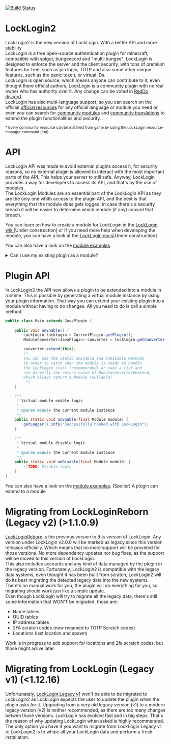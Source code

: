 [![Build Status](https://jenkins.karmadev.es/job/LockLogin/badge/icon)](https://jenkins.karmadev.es/job/LockLogin/)

# LockLogin2
LockLogin2 is the new version of LockLogin. With a better API and more stability
<br>
LockLogin is a free open-source authentication plugin for minecraft, compatible with
spigot, bungeecord and "multi-bungee". LockLogin is designed to enforce the server
and the client security, with tons of premium features for free, such as pin login, TOTP
and also some other unique features, such as the panic token, or virtual IDs.
<br>
LockLogin is open source, which means anyone can contribute to it, even thought there
official authors, LockLogin is a community plugin with no real owner who has authority
over it. Any change can be voted in [RedDo discord](https://discord.gg/77p8KZNfqE).
<br>
LockLogin has also multi-language support, so you can search on the official
[official resources](https://forum.karmadev.es/resources/categories/official.2/) for any official language or module you need or even you can
search for [community modules](https://forum.karmadev.es/resources/categories/module.12/) and [community translations](https://forum.karmadev.es/resources/categories/translation.11/) to extend the plugin functionalities
and security.

<small>* Every community resource can be installed from game by using the LockLogin resource-manager command (lrm)</small>

# API
LockLogin API was made to avoid external plugins access it, for security reasons, so no external plugin is
allowed to interact with the most important parts of the API. This helps your server to still safe. Anyway,
LockLogin provides a way for developers to access its API, and that's by the use of modules.
<br>
The LockLogin Modules are an essential part of the LockLogin API as they are the only one whith access to the
plugin API, and the best is that everything that the module does gets logged, in case there's a security breach
it will be easier to determine which module (if any) caused that breach.

You can learn on how to create a module for LockLogin in the [LockLogin wiki]()[Under construction] or
If you need more help when developing the module, you can have a look at the [LockLogin docs]()[Under construction]

You can also have a look on the [module examples](https://github.com/KarmaDeb/LockLogin2Examples/tree/master).
<details> 
  <summary>Can I use my existing plugin as a module?</summary>
    Yes, unlike in LockLoginReborn (LockLogin legacy v2), a plugin can be extended into a module, without even the need
of making your plugin have module-required files or implementing the LockLogin module class, instead, you simply need to call 
a LockLogin method which asks your plugin as parameter in order to extend your plugin into a module virtually
</details>

# Plugin API
In LockLogin2 the API now allows a plugin to be extended into a module in runtime. This is possible by generating a virtual
module instance by using your plugin information. That way you can extend your existing plugin into a module without having
to do changes. All you need to do is call a simple method

```java
public class Main extends JavaPlugin {
    
    public void onEnable() {
        LockLogin locklogin = CurrentPlugin.getPlugin();
        ModuleConverter<JavaPlugin> converter = locklogin.getConverter();

        converter.extend(this);
        /*
        You can use the static onEnable and onDisable methods
        in order to catch when the module is ready to handle
        the LockLogin stuff (recommended) or take a risk and
        use directly the return value of ModuleConverter#extend, 
        which always return a Module (nullable)
         */
    }

    /**
     * Virtual module enable logic
     * 
     * @param module the current module instance
     */
    public static void onEnable(final Module module) {
        getLogger().info("Successfully hooked with LockLogin");
    }

    /**
     * Virtual module disable logic
     * 
     * @param module the current module instance
     */
    public static void onDisable(final Module module) {
        //TODO: Disable logic
    }
}

```

You can also have a look on the [module examples](https://github.com/KarmaDeb/LockLogin2Examples/blob/master/PluginModule/src/main/java/es/karmadev/examples/pluginmodule/Main.java). (Spoiler) A plugin can extend to a module

# Migrating from LockLoginReborn (Legacy v2) (>1.1.0.9)
[LockLoginReborn](https://github.com/KarmaDeb/LockLoginReborn) is the previous version to this version of LockLogin. Any version under LockLogin v2.0.0 will be
marked as legacy since this version releases officially. Which means that no more support will be provided for those
versions. No more dependency updates nor bug fixes, as the support will be moved to this version of LockLogin.
<br>
This also includes accounts and any kind of data managed by the plugin in the legacy version. Fortunately, LockLogin2
is compatible with the legacy data systems, even thought it has been built from scratch, LockLogin2 will do its best
migrating the detected legacy data into the new systems. There's no manual work for you, the plugin will do everything
for you, so migrating should work just like a simple update.
<br>
Even though LockLogin will try to migrate all the legacy data, there's still some information that WON'T be migrated, those are:
- Name tables
- UUID tables
- IP address tables
- 2FA scratch codes (now renamed to TOTP Scratch codes)
- Locations (last location and spawn)

Work is in progress to add support for locations and 2fa scratch codes, but those might arrive later

# Migrating from LockLogin (Legacy v1) (<1.12.16)
Unfortunately, [LockLogin Legacy v1](https://github.com/KarmaDeb/LockLogin) won't be able to be migrated to LockLogin2
as LockLogin expects the user to update the plugin when the plugin asks for it. Upgrading from a very old legacy version (v1)
to a modern legacy version (v2) is neither recommended, as there are too many changes betwen those versions. LockLogin has evolved
fast and in big steps. That's the reason of why updating LockLogin when asked is highly recommended.
<br>
The only option you have if you want to migrate from LockLogin Legacy v1 to LockLogin2 is to whipe all your LockLogin data and perform
a fresh installation.<br>
